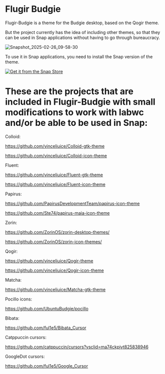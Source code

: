 # Flugir Budgie

Flugir-Budgie is a theme for the Budgie desktop, based on the Qogir theme.

But the project currently has the idea of ​​including other themes, so that they can be used in Snap applications without having to go through bureaucracy.

![Snapshot_2025-02-26_09-58-30](https://github.com/user-attachments/assets/4c911979-82a1-45e2-94f5-16a89d2cb96d)

To use it in Snap applications, you need to install the Snap version of the theme.

<a href="https://snapcraft.io/flugir-budgie-theme">
  <img alt="Get it from the Snap Store" src="https://snapcraft.io/en/dark/install.svg" />
</a>


# These are the projects that are included in Flugir-Budgie with small modifications to work with labwc and/or be able to be used in Snap:

Colloid:

https://github.com/vinceliuice/Colloid-gtk-theme

https://github.com/vinceliuice/Colloid-icon-theme

Fluent:

https://github.com/vinceliuice/Fluent-gtk-theme

https://github.com/vinceliuice/Fluent-icon-theme

Papirus:

https://github.com/PapirusDevelopmentTeam/papirus-icon-theme

https://github.com/Ste74/papirus-maia-icon-theme

Zorin:

https://github.com/ZorinOS/zorin-desktop-themes/

https://github.com/ZorinOS/zorin-icon-themes/

Qogir:

https://github.com/vinceliuice/Qogir-theme

https://github.com/vinceliuice/Qogir-icon-theme

Matcha:

https://github.com/vinceliuice/Matcha-gtk-theme

Pocillo icons:

https://github.com/UbuntuBudgie/pocillo

Bibata:

https://github.com/ful1e5/Bibata_Cursor

Catppuccin cursors:

https://github.com/catppuccin/cursors?ysclid=ma74ckpjyt825838946

GoogleDot cursors:

https://github.com/ful1e5/Google_Cursor
